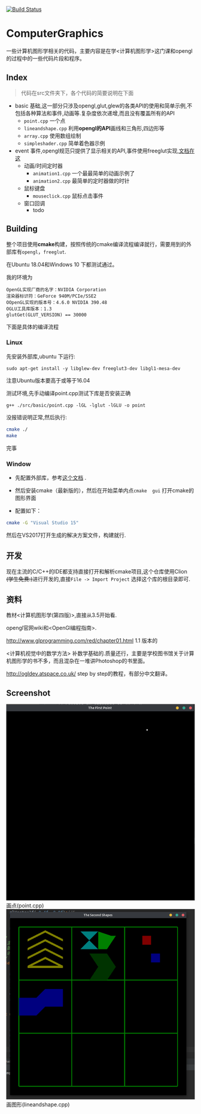 [![Build Status](https://travis-ci.org/czfshine/ComputerGraphics.svg?branch=master)](https://travis-ci.org/czfshine/ComputerGraphics)

# ComputerGraphics

一些计算机图形学相关的代码，主要内容是在学<计算机图形学>这门课和opengl的过程中的一些代码片段和程序。



## Index

> 代码在src文件夹下，各个代码的简要说明在下面

* basic 基础,这一部分只涉及opengl,glut,glew的各类API的使用和简单示例,不包括各种算法和事件,动画等.复杂度依次递增,而且没有覆盖所有的API
  * `point.cpp` 一个点
  * `lineandshape.cpp` 利用**opengl的API**画线和三角形,四边形等
  * `array.cpp` 使用数组绘制
  * `simpleshader.cpp` 简单着色器示例 
* event 事件,opengl规范只提供了显示相关的API,事件使用freeglut实现,[文档在这](http://freeglut.sourceforge.net/docs/api.php)
  * 动画/时间定时器
    * `animation1.cpp` 一个最最简单的动画示例了
    * `animation2.cpp` 最简单的定时器做的时针
  * 鼠标键盘
    * `mouseclick.cpp` 鼠标点击事件
  * 窗口回调
    * todo

## Building

整个项目使用**cmake**构建，按照传统的cmake编译流程编译就行，需要用到的外部库有`opengl`，`freeglut`.

在Ubuntu 18.04和Windows 10 下都测试通过。

我的环境为
```
OpenGL实现厂商的名字：NVIDIA Corporation
渲染器标识符：GeForce 940M/PCIe/SSE2
OOpenGL实现的版本号：4.6.0 NVIDIA 390.48
OGLU工具库版本：1.3
glutGet(GLUT_VERSION) == 30000
```

下面是具体的编译流程

### Linux

先安装外部库,ubuntu 下运行:

```
sudo apt-get install -y libglew-dev freeglut3-dev libgl1-mesa-dev
```

注意Ubuntu版本要高于或等于16.04

测试环境,先手动编译point.cpp测试下库是否安装正确

```
g++ ./src/basic/point.cpp -lGL -lglut -lGLU -o point
```

没报错说明正常,然后执行:

```bash
cmake ./
make
```

完事

### Window

* 先配置外部库，参考[这个文档](./doc/Window平台下配置必需的库.md) .

* 然后安装cmake（最新版的），然后在开始菜单内点`cmake  gui` 打开cmake的图形界面

* 配置如下：

  

```bash
cmake -G "Visual Studio 15"
```

然后在VS2017打开生成的解决方案文件，构建就行. 

## 开发

现在主流的C/C++的IDE都支持直接打开和解析cmake项目,这个仓库使用Clion ~~(学生免费:)~~进行开发的,直接`File -> Import Project`  选择这个库的根目录即可.

## 资料

教材<计算机图形学(第四版)>,直接从3.5开始看.

opengl官网wiki和<OpenGl编程指南>.

http://www.glprogramming.com/red/chapter01.html 1.1 版本的

<计算机视觉中的数学方法> 补数学基础的.质量还行，主要是学校图书馆关于计算机图形学的书不多，而且混杂在一堆讲Photoshop的书里面。

http://ogldev.atspace.co.uk/ step by step的教程，有部分中文翻译。

## Screenshot

![image](./screenshot/Screenshot%20from%202019-02-25%2016-54-53.png?raw=true)
画点(point.cpp)
![image](./screenshot/Screenshot%20from%202019-02-25%2021-30-31.png?raw=true)
画图形(lineandshape.cpp)
